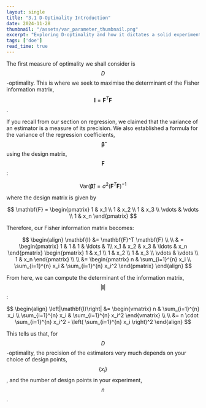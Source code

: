 ```yaml
---
layout: single
title: "3.1 D-Optimality Introduction"
date: 2024-11-28
thumbnail: "/assets/var_parameter_thumbnail.png"
excerpt: "Exploring D-optimality and how it dictates a solid experiment."
tags: ['doe']
read_time: true
---
```

<script src="https://polyfill.io/v3/polyfill.min.js?features=es6"></script>
<script id="MathJax-script" async src="https://cdn.jsdelivr.net/npm/mathjax@3/es5/tex-mml-chtml.js"></script>
<script type="text/javascript" async
  src="https://cdnjs.cloudflare.com/ajax/libs/mathjax/2.7.7/MathJax.js?config=TeX-MML-AM_CHTML">
</script>

The first measure of optimality we shall consider is $$D$$-optimality. This is where we seek to maximise the determinant of the Fisher information matrix, $$\mathbf{I}=\mathbf{F}^T \mathbf{F}$$.

If you recall from our section on regression, we claimed that the variance of an estimator is a measure of its precision. We also established a formula for the variance of the regression coefficients, $$\boldsymbol{\hat{\beta}}$$ using the design matrix, $$\mathbf{F}$$:

$$
\text{Var}(\boldsymbol{\hat{\beta}}) = \sigma^2 \left(\mathbf{F}^T \mathbf{F}\right)^{-1}
$$

where the design matrix is given by

$$
\mathbf{F} = \begin{pmatrix}
1 & x_1 \\
1 & x_2 \\
1 & x_3 \\
\vdots & \vdots \\
1 & x_n
\end{pmatrix}
$$

Therefore, our Fisher information matrix becomes:

$$
\begin{align}
\mathbf{I} &= \mathbf{F}^T \mathbf{F} \\ \\
& = \begin{pmatrix}
1 & 1 & 1 & \ldots & 1\\
x_1 & x_2 & x_3 & \ldots & x_n
\end{pmatrix} \begin{pmatrix}
1 & x_1 \\
1 & x_2 \\
1 & x_3 \\
\vdots & \vdots \\
1 & x_n
\end{pmatrix} \\ \\
&=  \begin{pmatrix}
n & \sum_{i=1}^{n} x_i \\
\sum_{i=1}^{n} x_i & \sum_{i=1}^{n} x_i^2
\end{pmatrix}
\end{align}
$$

From here, we can compute the determinant of the information matrix, $$\left|\mathbf{I}\right|$$:

$$
\begin{align}
\left|\mathbf{I}\right| &= \begin{vmatrix}
n & \sum_{i=1}^{n} x_i \\
\sum_{i=1}^{n} x_i & \sum_{i=1}^{n} x_i^2
\end{vmatrix} \\ \\
&= n \cdot \sum_{i=1}^{n} x_i^2 - \left( \sum_{i=1}^{n} x_i \right)^2
\end{align} 
$$

This tells us that, for $$D$$-optimality, the precision of the estimators very much depends on your choice of design points, $$\left\{x_i\right\}$$, and the number of design points in your experiment, $$n$$.
